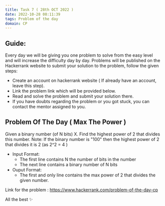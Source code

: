 ```yaml
---
title: Task 7 ( 28th OCT 2022 )
date: 2022-10-28 08:11:39
tags: Problem of the day
domain: CP
---
```


## Guide:

Every day we will be giving you one problem to solve from the easy level and will increase the difficulty day by day.
Problems will be published on the Hackerrank website to submit your solution to the problem, follow the given steps:
  - Create an account on hackerrank website ( If already have an account, leave this step).
  - Link the problem link which will be provided below.
  - Read and solve the problem and submit your solution there.
  - If you have doubts regarding the problem or you got stuck, you can contact the mentor assigned to you.

## Problem Of The Day ( Max The Power )

Given a binary number (of N bits) X. Find the highest power of 2 that divides this number.
Note: If the binary number is "100" then the highest power of 2 that divides it is 2 (as 2^2 = 4 ) 

  - Input Format:
    - The first line contains N the number of bits in the number
    - The next line contains a binary number of N bits
  - Ouput Format:
    - The first and only line contains the max power of 2 that divides the given number.
    
Link for the problem : https://www.hackerrank.com/problem-of-the-day-cp

All the best ✨
